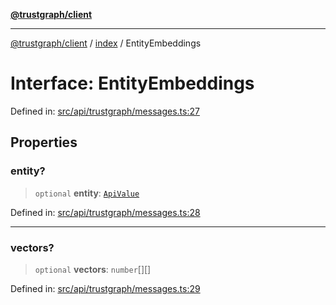 [**@trustgraph/client**](../../README.md)

***

[@trustgraph/client](../../README.md) / [index](../README.md) / EntityEmbeddings

# Interface: EntityEmbeddings

Defined in: [src/api/trustgraph/messages.ts:27](https://github.com/trustgraph-ai/trustgraph-ts-client/blob/edcc8c01cf9c2f58c76719d5d2aa7058546360d9/src/api/trustgraph/messages.ts#L27)

## Properties

### entity?

> `optional` **entity**: [`ApiValue`](ApiValue.md)

Defined in: [src/api/trustgraph/messages.ts:28](https://github.com/trustgraph-ai/trustgraph-ts-client/blob/edcc8c01cf9c2f58c76719d5d2aa7058546360d9/src/api/trustgraph/messages.ts#L28)

***

### vectors?

> `optional` **vectors**: `number`[][]

Defined in: [src/api/trustgraph/messages.ts:29](https://github.com/trustgraph-ai/trustgraph-ts-client/blob/edcc8c01cf9c2f58c76719d5d2aa7058546360d9/src/api/trustgraph/messages.ts#L29)
